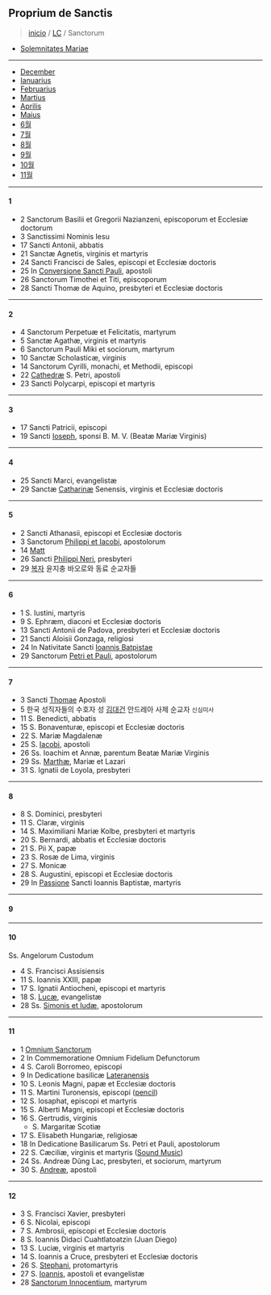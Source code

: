 ## Proprium de Sanctis

> [inicio](../README.md) / [LC](../LC.md) / Sanctorum  

- [Solemnitates Mariae](./LM.md)  

----

- [December](#12)
- [Ianuarius](#1)
- [Februarius](#2)
- [Martius](#3)
- [Aprilis](#4)
- [Maius](#5)
- [6월](#6)
- [7월](#7)
- [8월](#8)
- [9월](#9)
- [10월](#10)
- [11월](#11)

----

#### 1

- 2 Sanctorum Basilii et Gregorii Nazianzeni, episcoporum et Ecclesiæ doctorum
- 3 Sanctissimi Nominis Iesu
- 17 Sancti Antonii, abbatis
- 21 Sanctæ Agnetis, virginis et martyris
- 24 Sancti Francisci de Sales, episcopi et Ecclesiæ doctoris
- 25 In [Conversione Sancti Pauli](./sanctorum/0125.md), apostoli
- 26 Sanctorum Timothei et Titi, episcoporum
- 28 Sancti Thomæ de Aquino, presbyteri et Ecclesiæ doctoris

----

#### 2

- 4 Sanctorum Perpetuæ et Felicitatis, martyrum
- 5 Sanctæ Agathæ, virginis et martyris
- 6 Sanctorum Pauli Miki et sociorum, martyrum
- 10 Sanctæ Scholasticæ, virginis
- 14 Sanctorum Cyrilli, monachi, et Methodii, episcopi
- 22 [Cathedræ](./sanctorum/0222.md) S. Petri, apostoli
- 23 Sancti Polycarpi, episcopi et martyris

----

#### 3

- 17 Sancti Patricii, episcopi
- 19 Sancti [Ioseph](./sanctorum/0319.md), sponsi B. M. V. (Beatæ Mariæ Virginis)

----

#### 4

- 25 Sancti Marci, evangelistæ
- 29 Sanctæ [Catharinæ](./sanctorum/0429.md) Senensis, virginis et Ecclesiæ doctoris

----

#### 5

- 2 Sancti Athanasii, episcopi et Ecclesiæ doctoris
- 3 Sanctorum [Philippi et Iacobi](./sanctorum/0503.md), apostolorum
- 14 [Matt](./sanctorum/0514.md)  
- 26 Sancti [Philippi Neri](./sanctorum/0526.md), presbyteri
- 29 [복자](./sanctorum/0529.md) 윤지충 바오로와 동료 순교자들

----

#### 6

- 1 S. Iustini, martyris
- 9 S. Ephræm, diaconi et Ecclesiæ doctoris
- 13 Sancti Antonii de Padova, presbyteri et Ecclesiæ doctoris
- 21 Sancti Aloisii Gonzaga, religiosi
- 24 In Nativitate Sancti [Ioannis Batpistae](./sanctorum/0624.md)
- 29 Sanctorum [Petri et Pauli](./sanctorum/0629.md), apostolorum

----

#### 7  

- 3  Sancti [Thomae](./sanctorum/0703.md) Apostoli
- 5 한국 성직자들의 수호자 성 [김대건](./sanctorum/0705.md) 안드레아 사제 순교자 `신심미사`
- 11 S. Benedicti, abbatis
- 15 S. Bonaventuræ, episcopi et Ecclesiæ doctoris
- 22 S. Mariæ Magdalenæ
- 25 S. [Iacobi](./sanctorum/0725.md), apostoli
- 26 Ss. Ioachim et Annæ, parentum Beatæ Mariæ Virginis
- 29 Ss. [Marthæ](./sanctorum/0729.md), Mariæ et Lazari
- 31 S. Ignatii de Loyola, presbyteri

----

#### 8

- 8 S. Dominici, presbyteri
- 11 S. Claræ, virginis
- 14 S. Maximiliani Mariæ Kolbe, presbyteri et martyris
- 20 S. Bernardi, abbatis et Ecclesiæ doctoris
- 21 S. Pii X, papæ
- 23 S. Rosæ de Lima, virginis
- 27 S. Monicæ
- 28 S. Augustini, episcopi et Ecclesiæ doctoris
- 29 In [Passione](./sanctorum/0829.md) Sancti Ioannis Baptistæ, martyris


----

#### 9



----


#### 10
Ss. Angelorum Custodum
- 4 S. Francisci Assisiensis
- 11 S. Ioannis XXIII, papæ
- 17 S. Ignatii Antiocheni, episcopi et martyris
- 18 S. [Lucæ](./sanctorum/1018.md), evangelistæ
- 28 Ss. [Simonis et Iudæ](./sanctorum/1028.md), apostolorum

----

#### 11

- 1 [Omnium Sanctorum](./sanctorum/1101.md)
- 2 In Commemoratione Omnium Fidelium Defunctorum
- 4 S. Caroli Borromeo, episcopi
- 9 In Dedicatione basilicæ [Lateranensis](./sanctorum/1109.md)
- 10 S. Leonis Magni, papæ et Ecclesiæ doctoris
- 11 S. Martini Turonensis, episcopi ([pencil](https://www.ncronline.org/spirituality/pencil-preaching/nonviolent-discipleship)) 
- 12 S. Iosaphat, episcopi et martyris
- 15 S. Alberti Magni, episcopi et Ecclesiæ doctoris
- 16 S. Gertrudis, virginis
	- S. Margaritæ Scotiæ
- 17 S. Elisabeth Hungariæ, religiosæ
- 18 In Dedicatione Basilicarum Ss. Petri et Pauli, apostolorum
- 22 S. Cæciliæ, virginis et martyris ([Sound Music](https://www.ncronline.org/spirituality/pencil-preaching/sound-music))
- 24 Ss. Andreæ Dũng Lac, presbyteri, et sociorum, martyrum
- 30 S. [Andreæ](./sanctorum/1130.md), apostoli

----

#### 12
- 3 S. Francisci Xavier, presbyteri
- 6 S. Nicolai, episcopi
- 7 S. Ambrosii, episcopi et Ecclesiæ doctoris
- 8 S. Ioannis Didaci Cuahtlatoatzin (Juan Diego)
- 13 S. Luciæ, virginis et martyris
- 14 S. Ioannis a Cruce, presbyteri et Ecclesiæ doctoris
- 26 S. [Stephani](./sanctorum/1226.md), protomartyris
- 27 S. [Ioannis](./sanctorum/1227.md), apostoli et evangelistæ
- 28 [Sanctorum Innocentium](innocentium.md), martyrum